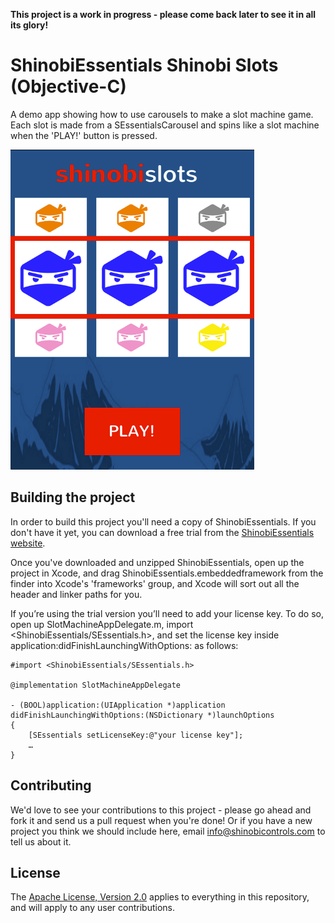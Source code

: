 **This project is a work in progress - please come back later to see it in all its glory!**

ShinobiEssentials Shinobi Slots (Objective-C)
=====================

A demo app showing how to use carousels to make a slot machine game. Each slot is made from a SEssentialsCarousel and spins like a slot machine when the 'PLAY!' button is pressed.

![Screenshot](screenshot.png?raw=true)

Building the project
------------------

In order to build this project you'll need a copy of ShinobiEssentials. If you don't have it yet, you can download a free trial from the [ShinobiEssentials website](http://www.shinobicontrols.com/shinobiessentials/price-plans/shinobiessentials/shinobiessentials-trial-form/).

Once you've downloaded and unzipped ShinobiEssentials, open up the project in Xcode, and drag ShinobiEssentials.embeddedframework from the finder into Xcode's 'frameworks' group, and Xcode will sort out all the header and linker paths for you.

If you’re using the trial version you’ll need to add your license key. To do so, open up SlotMachineAppDelegate.m, import <ShinobiEssentials/SEssentials.h>, and set the license key inside application:didFinishLaunchingWithOptions: as follows:

    #import <ShinobiEssentials/SEssentials.h>

    @implementation SlotMachineAppDelegate

    - (BOOL)application:(UIApplication *)application didFinishLaunchingWithOptions:(NSDictionary *)launchOptions
    {
        [SEssentials setLicenseKey:@"your license key"];
        …
    }

Contributing
------------

We'd love to see your contributions to this project - please go ahead and fork it and send us a pull request when you're done! Or if you have a new project you think we should include here, email info@shinobicontrols.com to tell us about it.

License
-------

The [Apache License, Version 2.0](license.txt) applies to everything in this repository, and will apply to any user contributions.

